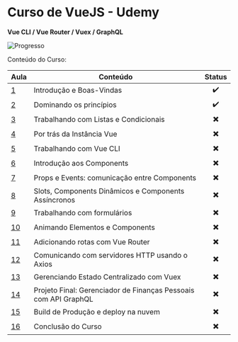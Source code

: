 # Curso de VueJS - Udemy

<p><b>Vue CLI / Vue Router / Vuex / GraphQL</b><br/></p>

![Progresso](https://progress-bar.dev/12/?title=Progresso&width=120&color=000000)

<p>Conteúdo do Curso:</p>

Aula            | Conteúdo | Status
----------------- | -------- | :--------:
[1]()  | Introdução e Boas-Vindas | :heavy_check_mark:
[2]()  | Dominando os princípios | :heavy_check_mark:
[3]()  | Trabalhando com Listas e Condicionais | :heavy_multiplication_x:
[4]()  | Por trás da Instância Vue | :heavy_multiplication_x:
[5]()  | Trabalhando com Vue CLI | :heavy_multiplication_x:
[6]()  | Introdução aos Components | :heavy_multiplication_x:
[7]()  | Props e Events: comunicação entre Components | :heavy_multiplication_x:
[8]()  | Slots, Components Dinâmicos e Components Assíncronos | :heavy_multiplication_x:
[9]()  | Trabalhando com formulários | :heavy_multiplication_x:
[10]()  | Animando Elementos e Components | :heavy_multiplication_x:
[11]()  | Adicionando rotas com Vue Router | :heavy_multiplication_x:
[12]()  | Comunicando com servidores HTTP usando o Axios | :heavy_multiplication_x:
[13]()  | Gerenciando Estado Centralizado com Vuex | :heavy_multiplication_x:
[14]()  | Projeto Final: Gerenciador de Finanças Pessoais com API GraphQL | :heavy_multiplication_x:
[15]()  | Build de Produção e deploy na nuvem | :heavy_multiplication_x:
[16]()  | Conclusão do Curso | :heavy_multiplication_x: